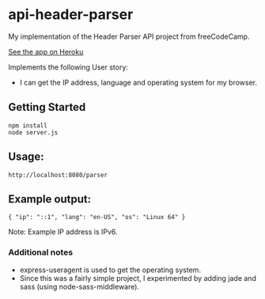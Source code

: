 # api-header-parser
My implementation of the Header Parser API project from freeCodeCamp.

[See the app on Heroku](https://arcane-reef-31516.herokuapp.com/)

Implements the following User story:
*  I can get the IP address, language and operating system for my browser.

## Getting Started
```
npm install
node server.js
```

## Usage:
`http://localhost:8080/parser`

## Example output:
`{ "ip": "::1", "lang": "en-US", "os": "Linux 64" }`

Note: Example IP address is IPv6.

### Additional notes
* express-useragent is used to get the operating system.
* Since this was a fairly simple project, I experimented by adding jade and sass (using node-sass-middleware).
